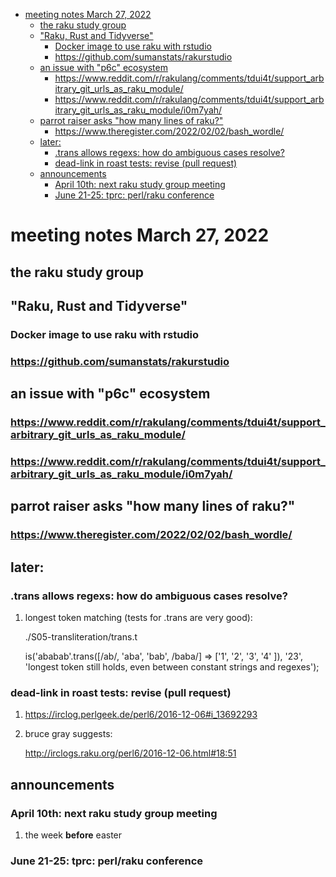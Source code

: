 - [meeting notes March 27, 2022](#org3e3aeae)
  - [the raku study group](#orgd53c273)
  - ["Raku, Rust and Tidyverse"](#org8330fb1)
    - [Docker image to use raku with rstudio](#orgaed663b)
    - [<https://github.com/sumanstats/rakurstudio>](#org37bb450)
  - [an issue with "p6c" ecosystem](#org94db508)
    - [<https://www.reddit.com/r/rakulang/comments/tdui4t/support_arbitrary_git_urls_as_raku_module/>](#org2c0264f)
    - [<https://www.reddit.com/r/rakulang/comments/tdui4t/support_arbitrary_git_urls_as_raku_module/i0m7yah/>](#orgeeeb511)
  - [parrot raiser asks "how many lines of raku?"](#org83e251e)
    - [<https://www.theregister.com/2022/02/02/bash_wordle/>](#org26a51da)
  - [later:](#org532f7aa)
    - [.trans allows regexs: how do ambiguous cases resolve?](#org1b67e95)
    - [dead-link in roast tests: revise (pull request)](#orgd99dbe9)
  - [announcements](#org9b833a5)
    - [April 10th: next raku study group meeting](#orgbdc2767)
    - [June 21-25: tprc: perl/raku conference](#org55480f7)


<a id="org3e3aeae"></a>

# meeting notes March 27, 2022


<a id="orgd53c273"></a>

## the raku study group


<a id="org8330fb1"></a>

## "Raku, Rust and Tidyverse"


<a id="orgaed663b"></a>

### Docker image to use raku with rstudio


<a id="org37bb450"></a>

### <https://github.com/sumanstats/rakurstudio>


<a id="org94db508"></a>

## an issue with "p6c" ecosystem


<a id="org2c0264f"></a>

### <https://www.reddit.com/r/rakulang/comments/tdui4t/support_arbitrary_git_urls_as_raku_module/>


<a id="orgeeeb511"></a>

### <https://www.reddit.com/r/rakulang/comments/tdui4t/support_arbitrary_git_urls_as_raku_module/i0m7yah/>


<a id="org83e251e"></a>

## parrot raiser asks "how many lines of raku?"


<a id="org26a51da"></a>

### <https://www.theregister.com/2022/02/02/bash_wordle/>


<a id="org532f7aa"></a>

## later:


<a id="org1b67e95"></a>

### .trans allows regexs: how do ambiguous cases resolve?

1.  longest token matching (tests for .trans are very good):

    ./S05-transliteration/trans.t
    
    is('ababab'.trans([/ab/, 'aba', 'bab', /baba/] => ['1', '2', '3', '4' ]), '23', 'longest token still holds, even between constant strings and regexes');


<a id="orgd99dbe9"></a>

### dead-link in roast tests: revise (pull request)

1.  <https://irclog.perlgeek.de/perl6/2016-12-06#i_13692293>

2.  bruce gray suggests:

    <http://irclogs.raku.org/perl6/2016-12-06.html#18:51>


<a id="org9b833a5"></a>

## announcements


<a id="orgbdc2767"></a>

### April 10th: next raku study group meeting

1.  the week **before** easter


<a id="org55480f7"></a>

### June 21-25: tprc: perl/raku conference
